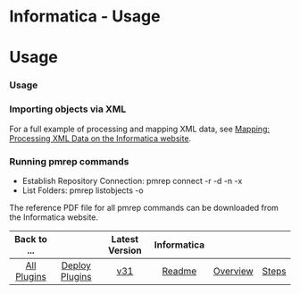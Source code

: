 
Informatica - Usage
===================

# Usage


### Usage




### Importing objects via XML

For a full example of processing and mapping XML data, see [Mapping: Processing XML Data on the Informatica website](https://community.informatica.com/solutions/mapping_process_xml_data).

### Running pmrep commands

* Establish Repository Connection: pmrep connect -r -d -n -x
* List Folders: pmrep listobjects -o

The reference PDF file for all pmrep commands can be downloaded from the Informatica website.


|Back to ...||Latest Version|Informatica |||
| :---: | :---: | :---: | :---: | :---: | :---: |
|[All Plugins](../../index.md)|[Deploy Plugins](../README.md)|[v31](https://github.com/UrbanCode/Informatica-UCD/releases/download/31/Informatica-UCD-v31.ad2156b.zip)|[Readme](README.md)|[Overview](overview.md)|[Steps](steps.md)|
